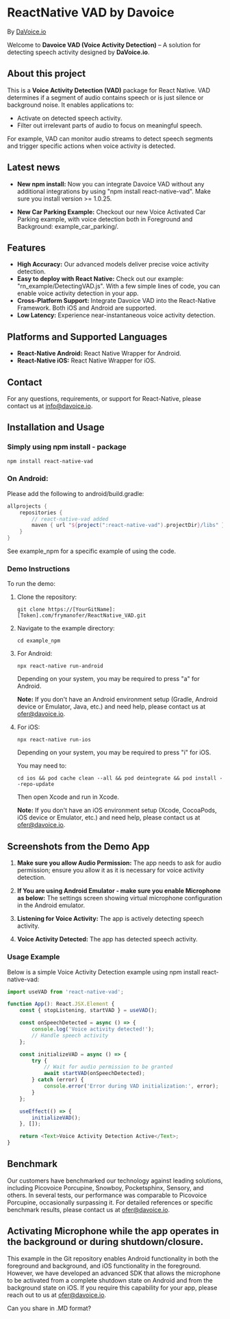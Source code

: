 # ReactNative VAD by Davoice

By [DaVoice.io](https://davoice.io)


Welcome to **Davoice VAD (Voice Activity Detection)** – A solution for detecting speech activity designed by **DaVoice.io**.

## About this project

This is a **Voice Activity Detection (VAD)** package for React Native. VAD determines if a segment of audio contains speech or is just silence or background noise. It enables applications to:

- Activate on detected speech activity.
- Filter out irrelevant parts of audio to focus on meaningful speech.

For example, VAD can monitor audio streams to detect speech segments and trigger specific actions when voice activity is detected.

## Latest news

- **New npm install:** Now you can integrate Davoice VAD without any additional integrations by using "npm install react-native-vad". Make sure you install version >= 1.0.25.

- **New Car Parking Example:** Checkout our new Voice Activated Car Parking example, with voice detection both in Foreground and Background: example\_car\_parking/.

## Features

- **High Accuracy:** Our advanced models deliver precise voice activity detection.
- **Easy to deploy with React Native:** Check out our example: "rn\_example/DetectingVAD.js". With a few simple lines of code, you can enable voice activity detection in your app.
- **Cross-Platform Support:** Integrate Davoice VAD into the React-Native Framework. Both iOS and Android are supported.
- **Low Latency:** Experience near-instantaneous voice activity detection.

## Platforms and Supported Languages

- **React-Native Android:** React Native Wrapper for Android.
- **React-Native iOS:** React Native Wrapper for iOS.

## Contact

For any questions, requirements, or support for React-Native, please contact us at [info@davoice.io](mailto\:info@davoice.io).

## Installation and Usage

### Simply using npm install - package

```bash
npm install react-native-vad
```

### On Android:

Please add the following to android/build.gradle:

```gradle
allprojects {
    repositories {
        // react-native-vad added
        maven { url "${project(":react-native-vad").projectDir}/libs" }
    }
}
```

See example\_npm for a specific example of using the code.

### Demo Instructions

To run the demo:

1. Clone the repository:

   ```
   git clone https://[YourGitName]:[Token].com/frymanofer/ReactNative_VAD.git
   ```

2. Navigate to the example directory:

   ```
   cd example_npm
   ```

3. For Android:

   ```
   npx react-native run-android
   ```

   Depending on your system, you may be required to press "a" for Android.

   **Note:** If you don't have an Android environment setup (Gradle, Android device or Emulator, Java, etc.) and need help, please contact us at [ofer@davoice.io](mailto\:ofer@davoice.io).

4. For iOS:

   ```
   npx react-native run-ios
   ```

   Depending on your system, you may be required to press "i" for iOS.

   You may need to:

   ```
   cd ios && pod cache clean --all && pod deintegrate && pod install --repo-update
   ```

   Then open Xcode and run in Xcode.

   **Note:** If you don't have an iOS environment setup (Xcode, CocoaPods, iOS device or Emulator, etc.) and need help, please contact us at [ofer@davoice.io](mailto\:ofer@davoice.io).

## Screenshots from the Demo App

1. **Make sure you allow Audio Permission:**
   The app needs to ask for audio permission; ensure you allow it as it is necessary for voice activity detection.



1. **If You are using Android Emulator - make sure you enable Microphone as below:**
   The settings screen showing virtual microphone configuration in the Android emulator.



1. **Listening for Voice Activity:**
   The app is actively detecting speech activity.



1. **Voice Activity Detected:**
   The app has detected speech activity.



### Usage Example

Below is a simple Voice Activity Detection example using npm install react-native-vad:

```javascript
import useVAD from 'react-native-vad';

function App(): React.JSX.Element {
    const { stopListening, startVAD } = useVAD();

    const onSpeechDetected = async () => {
        console.log('Voice activity detected!');
        // Handle speech activity
    };

    const initializeVAD = async () => {
        try {
            // Wait for audio permission to be granted
            await startVAD(onSpeechDetected);
        } catch (error) {
            console.error('Error during VAD initialization:', error);
        }
    };

    useEffect(() => {
        initializeVAD();
    }, []);

    return <Text>Voice Activity Detection Active</Text>;
}
```

## Benchmark

Our customers have benchmarked our technology against leading solutions, including Picovoice Porcupine, Snowboy, Pocketsphinx, Sensory, and others. In several tests, our performance was comparable to Picovoice Porcupine, occasionally surpassing it. For detailed references or specific benchmark results, please contact us at [ofer@davoice.io](mailto\:ofer@davoice.io).

## Activating Microphone while the app operates in the background or during shutdown/closure.

This example in the Git repository enables Android functionality in both the foreground and background, and iOS functionality in the foreground. However, we have developed an advanced SDK that allows the microphone to be activated from a complete shutdown state on Android and from the background state on iOS. If you require this capability for your app, please reach out to us at [ofer@davoice.io](mailto\:ofer@davoice.io).

Can you share in .MD format?



